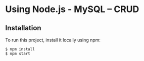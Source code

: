 # Using Node.js - MySQL – CRUD 

## Installation
To run this project, install it locally using npm:

```
$ npm install
$ npm start
```

